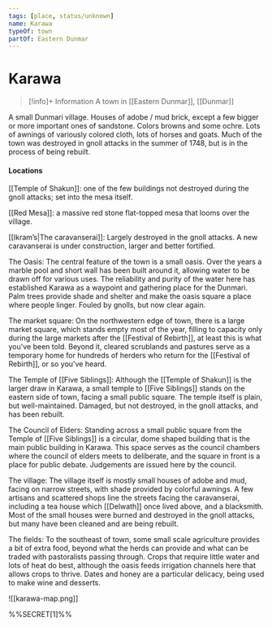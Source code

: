 ```yaml
---
tags: [place, status/unknown]
name: Karawa
typeOf: town
partOf: Eastern Dunmar
---
```

# Karawa
>[!info]+ Information
> A  town in [[Eastern Dunmar]], [[Dunmar]]

A small Dunmari village. Houses of adobe / mud brick, except a few bigger or more important ones of sandstone. Colors browns and some ochre. Lots of awnings of variously colored cloth, lots of horses and goats. Much of the town was destroyed in gnoll attacks in the summer of 1748, but is in the process of being rebuilt. 

#### Locations

[[Temple of Shakun]]: one of the few buildings not destroyed during the gnoll attacks; set into the mesa itself.

[[Red Mesa]]: a massive red stone flat-topped mesa that looms over the village. 

[[Ikram’s|The caravanserai]]: Largely destroyed in the gnoll attacks. A new caravanserai is under construction, larger and better fortified. 

The Oasis: The central feature of the town is a small oasis. Over the years a marble pool and short wall has been built around it, allowing water to be drawn off for various uses. The reliability and purity of the water here has established Karawa as a waypoint and gathering place for the Dunmari. Palm trees provide shade and shelter and make the oasis square a place where people linger. Fouled by gnolls, but now clear again. 

The market square: On the northwestern edge of town, there is a large market square, which stands empty most of the year, filling to capacity only during the large markets after the [[Festival of Rebirth]], at least this is what you've been told. Beyond it, cleared scrublands and pastures serve as a temporary home for hundreds of herders who return for the [[Festival of Rebirth]], or so you've heard.

The Temple of [[Five Siblings]]: Although the [[Temple of Shakun]] is the larger draw in Karawa, a small temple to [[Five Siblings]] stands on the eastern side of town, facing a small public square. The temple itself is plain, but well-maintained. Damaged, but not destroyed, in the gnoll attacks, and has been rebuilt. 

The Council of Elders: Standing across a small public square from the Temple of [[Five Siblings]] is a circular, dome shaped building that is the main public building in Karawa. This space serves as the council chambers where the council of elders meets to deliberate, and the square in front is a place for public debate. Judgements are issued here by the council.

The village: The village itself is mostly small houses of adobe and mud, facing on narrow streets, with shade provided by colorful awnings. A few artisans and scattered shops line the streets facing the caravanserai, including a tea house which [[Delwath]] once lived above, and a blacksmith. Most of the small houses were burned and destroyed in the gnoll attacks, but many have been cleaned and are being rebuilt. 

The fields: To the southeast of town, some small scale agriculture provides a bit of extra food, beyond what the herds can provide and what can be traded with pastoralists passing through. Crops that require little water and lots of heat do best, although the oasis feeds irrigation channels here that allows crops to thrive. Dates and honey are a particular delicacy, being used to make wine and desserts.

![[karawa-map.png]]

%%SECRET[1]%%



